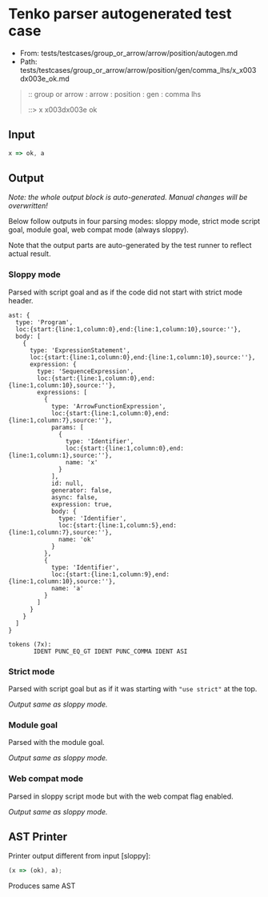 # Tenko parser autogenerated test case

- From: tests/testcases/group_or_arrow/arrow/position/autogen.md
- Path: tests/testcases/group_or_arrow/arrow/position/gen/comma_lhs/x_x003dx003e_ok.md

> :: group or arrow : arrow : position : gen : comma lhs
>
> ::> x x003dx003e ok

## Input


`````js
x => ok, a
`````

## Output

_Note: the whole output block is auto-generated. Manual changes will be overwritten!_

Below follow outputs in four parsing modes: sloppy mode, strict mode script goal, module goal, web compat mode (always sloppy).

Note that the output parts are auto-generated by the test runner to reflect actual result.

### Sloppy mode

Parsed with script goal and as if the code did not start with strict mode header.

`````
ast: {
  type: 'Program',
  loc:{start:{line:1,column:0},end:{line:1,column:10},source:''},
  body: [
    {
      type: 'ExpressionStatement',
      loc:{start:{line:1,column:0},end:{line:1,column:10},source:''},
      expression: {
        type: 'SequenceExpression',
        loc:{start:{line:1,column:0},end:{line:1,column:10},source:''},
        expressions: [
          {
            type: 'ArrowFunctionExpression',
            loc:{start:{line:1,column:0},end:{line:1,column:7},source:''},
            params: [
              {
                type: 'Identifier',
                loc:{start:{line:1,column:0},end:{line:1,column:1},source:''},
                name: 'x'
              }
            ],
            id: null,
            generator: false,
            async: false,
            expression: true,
            body: {
              type: 'Identifier',
              loc:{start:{line:1,column:5},end:{line:1,column:7},source:''},
              name: 'ok'
            }
          },
          {
            type: 'Identifier',
            loc:{start:{line:1,column:9},end:{line:1,column:10},source:''},
            name: 'a'
          }
        ]
      }
    }
  ]
}

tokens (7x):
       IDENT PUNC_EQ_GT IDENT PUNC_COMMA IDENT ASI
`````

### Strict mode

Parsed with script goal but as if it was starting with `"use strict"` at the top.

_Output same as sloppy mode._

### Module goal

Parsed with the module goal.

_Output same as sloppy mode._

### Web compat mode

Parsed in sloppy script mode but with the web compat flag enabled.

_Output same as sloppy mode._

## AST Printer

Printer output different from input [sloppy]:

````js
(x => (ok), a);
````

Produces same AST

